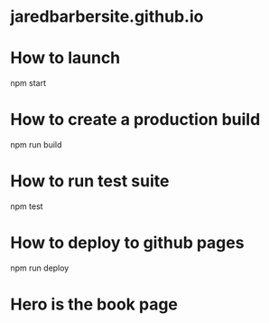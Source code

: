 # jaredbarbersite.github.io

# How to launch
npm start

# How to create a production build
npm run build

# How to run test suite
npm test

# How to deploy to github pages
npm run deploy

# Hero is the book page